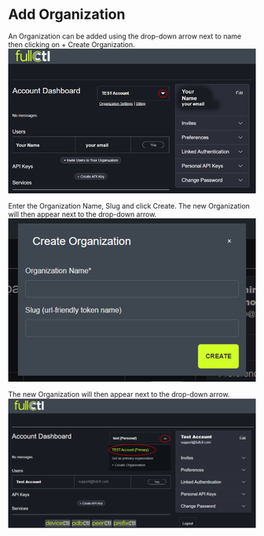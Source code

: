# Add Organization

An Organization can be added using the drop-down arrow next to name then clicking on + Create Organization.
   ![](img/addorg.png)
   
Enter the Organization Name, Slug and click Create. The new Organization will then appear next to the drop-down arrow.
   ![](img/createorgpopup.png)
   
The new Organization will then appear next to the drop-down arrow.    
   ![](img/neworg.png)
